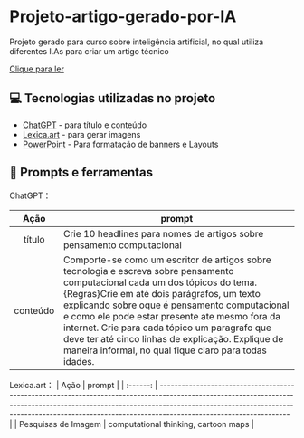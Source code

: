 # Projeto-artigo-gerado-por-IA
Projeto gerado para curso sobre inteligência artificial, no qual utiliza diferentes I.As para criar um artigo técnico 

<a href="https://web.dio.me/articles/desvendando-o-pensamento-computacional-conceitos-e-aplicacoes?back=%2Farticles&open-modal=true&page=1&order=oldest" title="View PDF now"> Clique para ler</a>

## 💻 Tecnologias utilizadas no projeto

- [ChatGPT](https://chat.openai.com/) - para título e conteúdo
- [Lexica.art](https://lexica.art/) - para gerar imagens
- [PowerPoint](https://www.microsoft.com/en/microsoft-365/powerpoint) - Para formatação de banners e Layouts

## 🤖 Prompts e ferramentas


ChatGPT：

|   Ação   | prompt                                                                                                                                                                                                                                                                         |
| :------: | ------------------------------------------------------------------------------------------------------------------------------------------------------------------------------------------------------------------------------------------------------------------------------ |
|  título  | Crie 10 headlines para nomes de artigos sobre pensamento computacional |
| conteúdo | Comporte-se como um escritor de artigos sobre tecnologia e escreva sobre pensamento computacional cada um dos tópicos do tema.{Regras}Crie em até dois parágrafos, um texto explicando sobre oque é pensamento computacional e como ele pode estar presente ate mesmo fora da internet. Crie para cada tópico um paragrafo que deve ter até cinco linhas de explicação. Explique de maneira informal, no qual fique claro para todas idades. |


Lexica.art：
|   Ação   | prompt                                                                                                                                                                                                                                                                         |
| :------: | ------------------------------------------------------------------------------------------------------------------------------------------------------------------------------------------------------------------------------------------------------------------------------ |
|  Pesquisas de Imagem  | computational thinking, cartoon maps |
